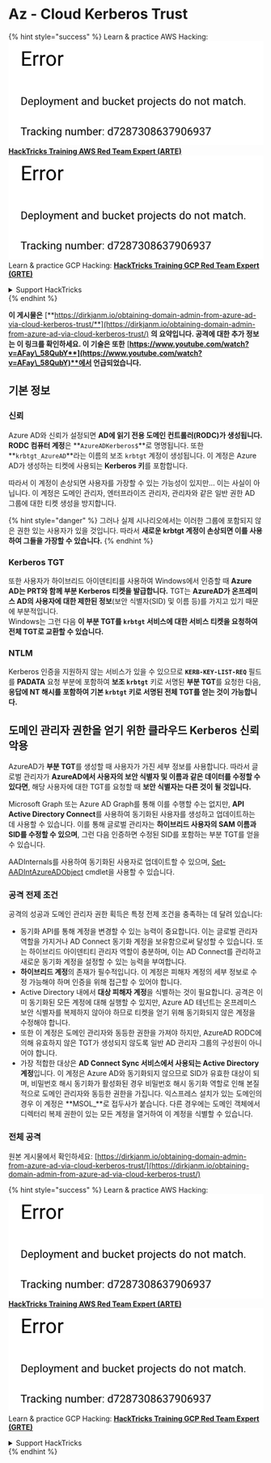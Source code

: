 # Az - Cloud Kerberos Trust

{% hint style="success" %}
Learn & practice AWS Hacking:<img src="../../../../.gitbook/assets/image (1) (1).png" alt="" data-size="line">[**HackTricks Training AWS Red Team Expert (ARTE)**](https://training.hacktricks.xyz/courses/arte)<img src="../../../../.gitbook/assets/image (1) (1).png" alt="" data-size="line">\
Learn & practice GCP Hacking: <img src="../../../../.gitbook/assets/image (2).png" alt="" data-size="line">[**HackTricks Training GCP Red Team Expert (GRTE)**<img src="../../../../.gitbook/assets/image (2).png" alt="" data-size="line">](https://training.hacktricks.xyz/courses/grte)

<details>

<summary>Support HackTricks</summary>

* Check the [**subscription plans**](https://github.com/sponsors/carlospolop)!
* **Join the** 💬 [**Discord group**](https://discord.gg/hRep4RUj7f) or the [**telegram group**](https://t.me/peass) or **follow** us on **Twitter** 🐦 [**@hacktricks\_live**](https://twitter.com/hacktricks\_live)**.**
* **Share hacking tricks by submitting PRs to the** [**HackTricks**](https://github.com/carlospolop/hacktricks) and [**HackTricks Cloud**](https://github.com/carlospolop/hacktricks-cloud) github repos.

</details>
{% endhint %}

**이 게시물은** [**https://dirkjanm.io/obtaining-domain-admin-from-azure-ad-via-cloud-kerberos-trust/**](https://dirkjanm.io/obtaining-domain-admin-from-azure-ad-via-cloud-kerberos-trust/) **의 요약입니다. 공격에 대한 추가 정보는 이 링크를 확인하세요. 이 기술은 또한** [**https://www.youtube.com/watch?v=AFay\_58QubY**](https://www.youtube.com/watch?v=AFay\_58QubY)**에서 언급되었습니다.**

## 기본 정보

### 신뢰

Azure AD와 신뢰가 설정되면 **AD에 읽기 전용 도메인 컨트롤러(RODC)가 생성됩니다.** **RODC 컴퓨터 계정**은 **`AzureADKerberos$`**로 명명됩니다. 또한 **`krbtgt_AzureAD`**라는 이름의 보조 `krbtgt` 계정이 생성됩니다. 이 계정은 Azure AD가 생성하는 티켓에 사용되는 **Kerberos 키**를 포함합니다.

따라서 이 계정이 손상되면 사용자를 가장할 수 있는 가능성이 있지만... 이는 사실이 아닙니다. 이 계정은 도메인 관리자, 엔터프라이즈 관리자, 관리자와 같은 일반 권한 AD 그룹에 대한 티켓 생성을 방지합니다.

{% hint style="danger" %}
그러나 실제 시나리오에서는 이러한 그룹에 포함되지 않은 권한 있는 사용자가 있을 것입니다. 따라서 **새로운 krbtgt 계정이 손상되면 이를 사용하여 그들을 가장할 수 있습니다.**
{% endhint %}

### Kerberos TGT

또한 사용자가 하이브리드 아이덴티티를 사용하여 Windows에서 인증할 때 **Azure AD는 PRT와 함께 부분 Kerberos 티켓을 발급합니다.** TGT는 **AzureAD가 온프레미스 AD의 사용자에 대한 제한된 정보**(보안 식별자(SID) 및 이름 등)를 가지고 있기 때문에 부분적입니다.\
Windows는 그런 다음 **이 부분 TGT를 `krbtgt` 서비스에 대한 서비스 티켓을 요청하여 전체 TGT로 교환할 수 있습니다.**

### NTLM

Kerberos 인증을 지원하지 않는 서비스가 있을 수 있으므로 **`KERB-KEY-LIST-REQ`** 필드를 **PADATA** 요청 부분에 포함하여 **보조 `krbtgt`** 키로 서명된 **부분 TGT**를 요청한 다음, **응답에 NT 해시를 포함하여 기본 `krbtgt` 키로 서명된 전체 TGT를 얻는 것이 가능합니다.**

## 도메인 관리자 권한을 얻기 위한 클라우드 Kerberos 신뢰 악용 <a href="#abusing-cloud-kerberos-trust-to-obtain-domain-admin" id="abusing-cloud-kerberos-trust-to-obtain-domain-admin"></a>

AzureAD가 **부분 TGT**를 생성할 때 사용자가 가진 세부 정보를 사용합니다. 따라서 글로벌 관리자가 **AzureAD에서 사용자의 보안 식별자 및 이름과 같은 데이터를 수정할 수 있다면**, 해당 사용자에 대한 TGT를 요청할 때 **보안 식별자는 다른 것이 될 것입니다.**

Microsoft Graph 또는 Azure AD Graph를 통해 이를 수행할 수는 없지만, **API Active Directory Connect**를 사용하여 동기화된 사용자를 생성하고 업데이트하는 데 사용할 수 있습니다. 이를 통해 글로벌 관리자는 **하이브리드 사용자의 SAM 이름과 SID를 수정할 수 있으며**, 그런 다음 인증하면 수정된 SID를 포함하는 부분 TGT를 얻을 수 있습니다.

AADInternals를 사용하여 동기화된 사용자로 업데이트할 수 있으며, [Set-AADIntAzureADObject](https://aadinternals.com/aadinternals/#set-aadintazureadobject-a) cmdlet을 사용할 수 있습니다.

### 공격 전제 조건 <a href="#attack-prerequisites" id="attack-prerequisites"></a>

공격의 성공과 도메인 관리자 권한 획득은 특정 전제 조건을 충족하는 데 달려 있습니다:

* 동기화 API를 통해 계정을 변경할 수 있는 능력이 중요합니다. 이는 글로벌 관리자 역할을 가지거나 AD Connect 동기화 계정을 보유함으로써 달성할 수 있습니다. 또는 하이브리드 아이덴티티 관리자 역할이 충분하며, 이는 AD Connect를 관리하고 새로운 동기화 계정을 설정할 수 있는 능력을 부여합니다.
* **하이브리드 계정**의 존재가 필수적입니다. 이 계정은 피해자 계정의 세부 정보로 수정 가능해야 하며 인증을 위해 접근할 수 있어야 합니다.
* Active Directory 내에서 **대상 피해자 계정**을 식별하는 것이 필요합니다. 공격은 이미 동기화된 모든 계정에 대해 실행할 수 있지만, Azure AD 테넌트는 온프레미스 보안 식별자를 복제하지 않아야 하므로 티켓을 얻기 위해 동기화되지 않은 계정을 수정해야 합니다.
* 또한 이 계정은 도메인 관리자와 동등한 권한을 가져야 하지만, AzureAD RODC에 의해 유효하지 않은 TGT가 생성되지 않도록 일반 AD 관리자 그룹의 구성원이 아니어야 합니다.
* 가장 적합한 대상은 **AD Connect Sync 서비스에서 사용되는 Active Directory 계정**입니다. 이 계정은 Azure AD와 동기화되지 않으므로 SID가 유효한 대상이 되며, 비밀번호 해시 동기화가 활성화된 경우 비밀번호 해시 동기화 역할로 인해 본질적으로 도메인 관리자와 동등한 권한을 가집니다. 익스프레스 설치가 있는 도메인의 경우 이 계정은 **MSOL\_**로 접두사가 붙습니다. 다른 경우에는 도메인 객체에서 디렉터리 복제 권한이 있는 모든 계정을 열거하여 이 계정을 식별할 수 있습니다.

### 전체 공격 <a href="#the-full-attack" id="the-full-attack"></a>

원본 게시물에서 확인하세요: [https://dirkjanm.io/obtaining-domain-admin-from-azure-ad-via-cloud-kerberos-trust/](https://dirkjanm.io/obtaining-domain-admin-from-azure-ad-via-cloud-kerberos-trust/)

{% hint style="success" %}
Learn & practice AWS Hacking:<img src="../../../../.gitbook/assets/image (1) (1).png" alt="" data-size="line">[**HackTricks Training AWS Red Team Expert (ARTE)**](https://training.hacktricks.xyz/courses/arte)<img src="../../../../.gitbook/assets/image (1) (1).png" alt="" data-size="line">\
Learn & practice GCP Hacking: <img src="../../../../.gitbook/assets/image (2).png" alt="" data-size="line">[**HackTricks Training GCP Red Team Expert (GRTE)**<img src="../../../../.gitbook/assets/image (2).png" alt="" data-size="line">](https://training.hacktricks.xyz/courses/grte)

<details>

<summary>Support HackTricks</summary>

* Check the [**subscription plans**](https://github.com/sponsors/carlospolop)!
* **Join the** 💬 [**Discord group**](https://discord.gg/hRep4RUj7f) or the [**telegram group**](https://t.me/peass) or **follow** us on **Twitter** 🐦 [**@hacktricks\_live**](https://twitter.com/hacktricks\_live)**.**
* **Share hacking tricks by submitting PRs to the** [**HackTricks**](https://github.com/carlospolop/hacktricks) and [**HackTricks Cloud**](https://github.com/carlospolop/hacktricks-cloud) github repos.

</details>
{% endhint %}
